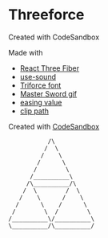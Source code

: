 # Threeforce

Created with CodeSandbox

Made with

- [React Three Fiber](https://github.com/pmndrs/react-three-fiber)
- [use-sound](https://github.com/joshwcomeau/use-sound)
- [Triforce font](https://zeldauniverse.net/media/fonts/)
- [Master Sword gif](https://zelda.fandom.com/wiki/Gallery:Master_Sword)
- [easing value](https://easings.net/)
- [clip path](https://codepen.io/stoumann/full/abZxoOM)

Created with [CodeSandbox](https://codesandbox.io/s/github/sylvhama/threeforce)

```
           /\
          /  \
         /    \
        /      \
       /        \
      /__________\
     /\__________/\
    /  \        /  \
   /    \      /    \
  /      \    /      \
 /        \  /        \
/__________\/__________\
\__________/\__________/
```
